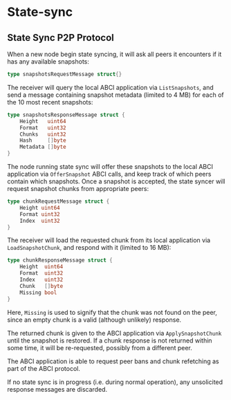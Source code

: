 # State-sync

<!-- TODO: add descriptions of state_sync -->


## State Sync P2P Protocol

When a new node begin state syncing, it will ask all peers it encounters if it has any
available snapshots:

```go
type snapshotsRequestMessage struct{}
```

The receiver will query the local ABCI application via `ListSnapshots`, and send a message 
containing snapshot metadata (limited to 4 MB) for each of the 10 most recent snapshots:

```go
type snapshotsResponseMessage struct {
	Height   uint64
	Format   uint32
	Chunks   uint32
	Hash     []byte
	Metadata []byte
}
```

The node running state sync will offer these snapshots to the local ABCI application via
`OfferSnapshot` ABCI calls, and keep track of which peers contain which snapshots. Once a snapshot
is accepted, the state syncer will request snapshot chunks from appropriate peers:

```go
type chunkRequestMessage struct {
	Height uint64
	Format uint32
	Index  uint32
}
```

The receiver will load the requested chunk from its local application via `LoadSnapshotChunk`,
and respond with it (limited to 16 MB):

```go
type chunkResponseMessage struct {
	Height  uint64
	Format  uint32
	Index   uint32
	Chunk   []byte
	Missing bool
}
```

Here, `Missing` is used to signify that the chunk was not found on the peer, since an empty
chunk is a valid (although unlikely) response. 

The returned chunk is given to the ABCI application via `ApplySnapshotChunk` until the snapshot
is restored. If a chunk response is not returned within some time, it will be re-requested,
possibly from a different peer.

The ABCI application is able to request peer bans and chunk refetching as part of the ABCI protocol.

If no state sync is in progress (i.e. during normal operation), any unsolicited response messages 
are discarded.
